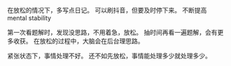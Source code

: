 在放松的情况下，多写点日记。
可以刷抖音，但要及时停下来。
不断提高 mental stability

第一次看题解时，发现没思路，不用着急，放松。
抽时间再看一遍题解，会有更多收获。
在放松的过程中，大脑会在后台理思路。

紧张状态下，事情处理不好。
还不如先放松，事情能处理多少就处理多少。
